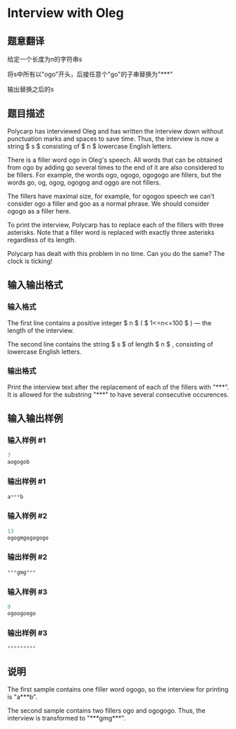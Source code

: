 # Interview with Oleg

## 题意翻译

给定一个长度为n的字符串s

将s中所有以"ogo"开头，后接任意个"go"的子串替换为"***"

输出替换之后的s

## 题目描述

Polycarp has interviewed Oleg and has written the interview down without punctuation marks and spaces to save time. Thus, the interview is now a string $ s $ consisting of $ n $ lowercase English letters.

There is a filler word ogo in Oleg's speech. All words that can be obtained from ogo by adding go several times to the end of it are also considered to be fillers. For example, the words ogo, ogogo, ogogogo are fillers, but the words go, og, ogog, ogogog and oggo are not fillers.

The fillers have maximal size, for example, for ogogoo speech we can't consider ogo a filler and goo as a normal phrase. We should consider ogogo as a filler here.

To print the interview, Polycarp has to replace each of the fillers with three asterisks. Note that a filler word is replaced with exactly three asterisks regardless of its length.

Polycarp has dealt with this problem in no time. Can you do the same? The clock is ticking!

## 输入输出格式

### 输入格式

The first line contains a positive integer $ n $ ( $ 1<=n<=100 $ ) — the length of the interview.

The second line contains the string $ s $ of length $ n $ , consisting of lowercase English letters.

### 输出格式

Print the interview text after the replacement of each of the fillers with "\*\*\*". It is allowed for the substring "\*\*\*" to have several consecutive occurences.

## 输入输出样例

### 输入样例 #1

```cpp
7
aogogob

```
### 输出样例 #1

```cpp
a***b

```
### 输入样例 #2

```cpp
13
ogogmgogogogo

```
### 输出样例 #2

```cpp
***gmg***

```
### 输入样例 #3

```cpp
9
ogoogoogo

```
### 输出样例 #3

```cpp
*********

```
## 说明

The first sample contains one filler word ogogo, so the interview for printing is "a\*\*\*b".

The second sample contains two fillers ogo and ogogogo. Thus, the interview is transformed to "\*\*\*gmg\*\*\*".

